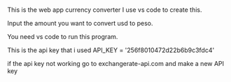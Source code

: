 #
This is the web app currency converter I use vs code to create this.


Input the amount you want to convert usd to peso.


You need vs code to run this program.



This is the api key that i used API_KEY = '256f8010472d22b6b9c3fdc4'


if the api key not working go to exchangerate-api.com and make a new API key



